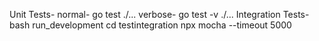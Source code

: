Unit Tests-
    normal- go test ./...
    verbose- go test -v ./...
Integration Tests-
    bash run_development
    cd testintegration
    npx mocha --timeout 5000
